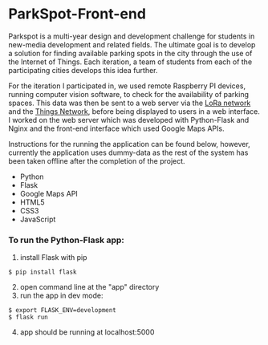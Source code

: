 # ParkSpot-Front-end

Parkspot is a multi-year design and development challenge for students in new-media development and related fields. The ultimate goal is to develop a solution for finding available parking spots in the city through the use of the Internet of Things. Each iteration, a team of students from each of the participating cities develops this idea further.

For the iteration I participated in, we used remote Raspberry PI devices, running computer vision software, to check for the availability of parking spaces. This data was then be sent to a web server via the [LoRa network](https://lora-alliance.org/) and the [Things Network](https://www.thethingsnetwork.org/), before being displayed to users in a web interface. I worked on the web server which was developed with Python-Flask and Nginx and the front-end interface which used Google Maps APIs.

Instructions for the running the application can be found below, however, currently the application uses dummy-data as the rest of the system has been taken offline after the completion of the project.

* Python
* Flask
* Google Maps API
* HTML5
* CSS3
* JavaScript

### To run the Python-Flask app:
1. install Flask with pip
```
$ pip install flask
```
2. open command line at the "app" directory
3. run the app in dev mode:
```
$ export FLASK_ENV=development  
$ flask run  
```
4. app should be running at localhost:5000
